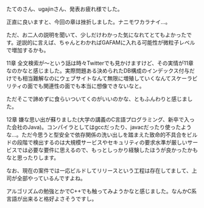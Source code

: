 たてのさん、ugajinさん、発表お疲れ様でした。

正直に良いますと、今回の章は挫折しました。ナニモワカラナイ...。

ただ、お二人の説明を聞いて、少しだけわかった気になれてとてもよかったです。逆説的に言えば、ちゃんとわかればGAFAMに入れる可能性が微粒子レベルで増加するかも。

11章
全文検索が〜という話は時々Twitterでも見かけますけど、その実情が11章なのかなと感じました。実際問題ある決められたDB構成のインデックス付与だけでも相当難解なのにウェブサイトなんて無限に増殖していくなんてスケーラビリティの面でも関連性の面でも本当に想像できないなと。

ただそこで諦めずに食らいついてくのがいいのかな、ともふんわりと感じました。

12章
嫌な思い出が蘇りました(大学の講義のC言語プログラミング、新卒で入った会社のJava)。コンパイラとしてはgccだったり、javacだったり使ったような...。ただ今思うと型安全で依存関係の洗い出しを踏まえた致命的不具合をビルドの段階で検出するのは大規模サービスやセキュリティの要求水準が厳しいサービスでは必要な要件に思えるので、もっとしっかり経験したほうが良かったかもなと思ったりします。

なお、現在の案件では一応ビルドしてリリースという工程は存在してまして、上司が全部やっているんですよね。

アルゴリズムの勉強とかでC++でも触ってみようかなと感じました。なんかC系言語が出来ると格好よさそうですし。